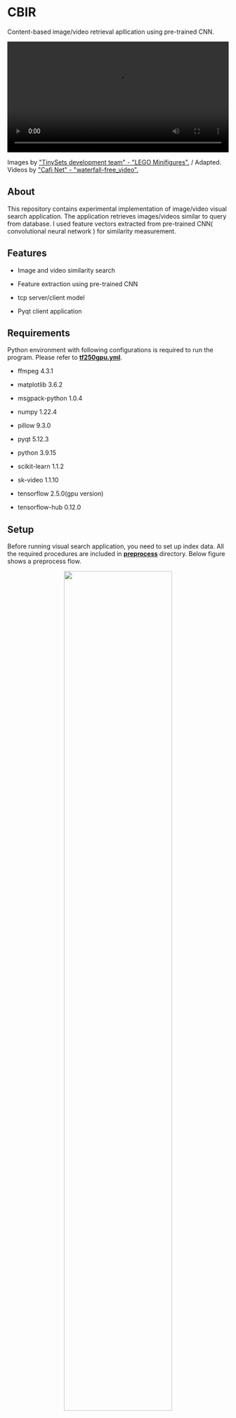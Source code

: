 # CBIR

Content-based image/video retrieval apllication using pre-trained CNN.

<p align="center" >
  <video width="100%" controls src="https://user-images.githubusercontent.com/12041845/209619219-ab8e239e-98aa-42d4-a085-6ac181cebc42.mp4">
  </video>
</p>

Images by ["TinySets development team" - "LEGO Minifigures".](https://www.kaggle.com/datasets/ihelon/lego-minifigures-classification) / Adapted.
Videos by ["Cafi Net" - "waterfall-free_video".](https://japanism.info/photo-rule.html#rule)

## About

This repository contains experimental implementation of image/video visual search application. The application retrieves images/videos similar to query from database. I used feature vectors extracted from pre-trained CNN( convolutional neural network ) for similarity measurement.

## Features

- Image and video similarity search

- Feature extraction using pre-trained CNN

- tcp server/client model

- Pyqt client application

## Requirements

Python environment with following configurations is required to run the program. Please refer to [**tf250gpu.yml**](https://github.com/masatakesato/CBIR/blob/main/tf250gpu.yml).

- ffmpeg 4.3.1

- matplotlib 3.6.2

- msgpack-python 1.0.4

- numpy 1.22.4

- pillow 9.3.0

- pyqt 5.12.3

- python 3.9.15

- scikit-learn 1.1.2

- sk-video 1.1.10

- tensorflow 2.5.0(gpu version)

- tensorflow-hub 0.12.0

## Setup

Before running visual search application, you need to set up index data. All the required procedures are included in [**preprocess**](https://github.com/masatakesato/CBIR/tree/main/preprocess) directory. Below figure shows a preprocess flow.

<p align="center" >
  <img width="70%" src="https://raw.githubusercontent.com/masatakesato/CBIR/main/media/preprocess_flow.svg">
</p>

### Path cofiguration

Open "config.json" and edit the following values. Please refer to [**preprocess/config.json**](https://github.com/masatakesato/CBIR/blob/main/preprocess/config.json).

- search_paths: Directories to be include in retrieval

- types: File extensions to be included in retrieval

- index_path: Directory to output indexing result

### Preprocessing

After finishing config.json setup, you need to execute python scripts in the following order.

1. create_snapshot.py
2. wrangle_images.py
3. extract_image_features.py
4. create_thumbnails.py

## Running application

Application scrips are stored in [**apps**](https://github.com/masatakesato/CBIR/tree/main/apps) directory.

### Path configuration

Open "config.json" and edit the following values. Please refer to [**apps/config.json**](https://github.com/masatakesato/CBIR/blob/main/apps/config.json).

- index_path: Path to the index directory ( created in "Setup" step )

### Run standalone version

Please execute following python script.

- searcherstandalone_main.py

### Run server-client version

Another implementation example using tcp client-server model. The client deals with query through GUI operation. The server runs retrieval process. Please execute following scripts separately.

- searcherserver_main.py

- searcherclient_main.py
